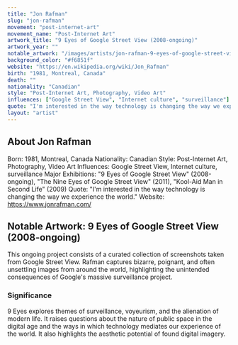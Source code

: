 ```yaml
---
title: "Jon Rafman"
slug: "jon-rafman"
movement: "post-internet-art"
movement_name: "Post-Internet Art"
artwork_title: "9 Eyes of Google Street View (2008-ongoing)"
artwork_year: ""
notable_artwork: "/images/artists/jon-rafman-9-eyes-of-google-street-view.png"
background_color: "#f6851f"
website: "https://en.wikipedia.org/wiki/Jon_Rafman"
birth: "1981, Montreal, Canada"
death: ""
nationality: "Canadian"
style: "Post-Internet Art, Photography, Video Art"
influences: ["Google Street View", "Internet culture", "surveillance"]
quote: "I'm interested in the way technology is changing the way we experience the world."
layout: "artist"
---
```


## About Jon Rafman

Born: 1981, Montreal, Canada Nationality: Canadian Style: Post-Internet Art, Photography, Video Art Influences: Google Street View, Internet culture, surveillance Major Exhibitions: "9 Eyes of Google Street View" (2008-ongoing), "The Nine Eyes of Google Street View" (2011), "Kool-Aid Man in Second Life" (2009) Quote: "I'm interested in the way technology is changing the way we experience the world." Website: https://www.jonrafman.com/

## Notable Artwork: 9 Eyes of Google Street View (2008-ongoing)

This ongoing project consists of a curated collection of screenshots taken from Google Street View. Rafman captures bizarre, poignant, and often unsettling images from around the world, highlighting the unintended consequences of Google's massive surveillance project.

### Significance

9 Eyes explores themes of surveillance, voyeurism, and the alienation of modern life. It raises questions about the nature of public space in the digital age and the ways in which technology mediates our experience of the world. It also highlights the aesthetic potential of found digital imagery.
